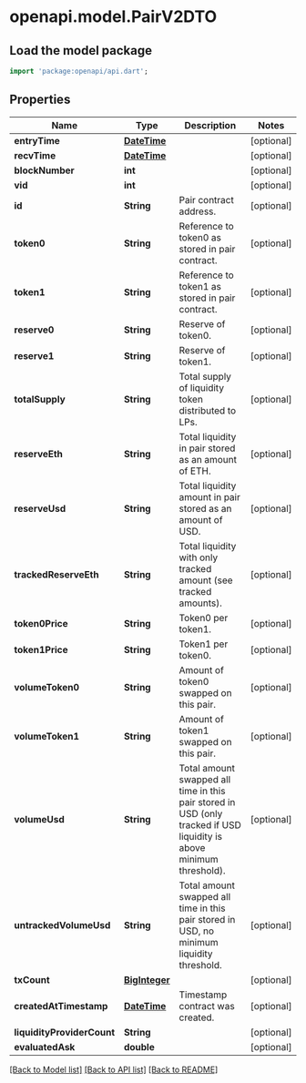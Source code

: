 # openapi.model.PairV2DTO

## Load the model package
```dart
import 'package:openapi/api.dart';
```

## Properties
Name | Type | Description | Notes
------------ | ------------- | ------------- | -------------
**entryTime** | [**DateTime**](DateTime.md) |  | [optional] 
**recvTime** | [**DateTime**](DateTime.md) |  | [optional] 
**blockNumber** | **int** |  | [optional] 
**vid** | **int** |  | [optional] 
**id** | **String** | Pair contract address. | [optional] 
**token0** | **String** | Reference to token0 as stored in pair contract. | [optional] 
**token1** | **String** | Reference to token1 as stored in pair contract. | [optional] 
**reserve0** | **String** | Reserve of token0. | [optional] 
**reserve1** | **String** | Reserve of token1. | [optional] 
**totalSupply** | **String** | Total supply of liquidity token distributed to LPs. | [optional] 
**reserveEth** | **String** | Total liquidity in pair stored as an amount of ETH. | [optional] 
**reserveUsd** | **String** | Total liquidity amount in pair stored as an amount of USD. | [optional] 
**trackedReserveEth** | **String** | Total liquidity with only tracked amount (see tracked amounts). | [optional] 
**token0Price** | **String** | Token0 per token1. | [optional] 
**token1Price** | **String** | Token1 per token0. | [optional] 
**volumeToken0** | **String** | Amount of token0 swapped on this pair. | [optional] 
**volumeToken1** | **String** | Amount of token1 swapped on this pair. | [optional] 
**volumeUsd** | **String** | Total amount swapped all time in this pair stored in USD (only tracked if USD liquidity is above minimum threshold). | [optional] 
**untrackedVolumeUsd** | **String** | Total amount swapped all time in this pair stored in USD, no minimum liquidity threshold. | [optional] 
**txCount** | [**BigInteger**](BigInteger.md) |  | [optional] 
**createdAtTimestamp** | [**DateTime**](DateTime.md) | Timestamp contract was created. | [optional] 
**liquidityProviderCount** | **String** |  | [optional] 
**evaluatedAsk** | **double** |  | [optional] 

[[Back to Model list]](../README.md#documentation-for-models) [[Back to API list]](../README.md#documentation-for-api-endpoints) [[Back to README]](../README.md)


